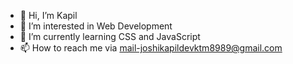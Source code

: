 - 👋 Hi, I’m Kapil
- 👀 I’m interested in Web Development
- 🌱 I’m currently learning CSS and JavaScript
- 📫 How to reach me via mail-joshikapildevktm8989@gmail.com

<!---
Kapil2204/Kapil2204 is a ✨ special ✨ repository because its `README.md` (this file) appears on your GitHub profile.
--->
